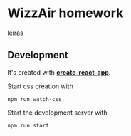 # WizzAir homework
[leírás](https://docs.google.com/document/d/1VOzUESVVrrW06zr91muS19dAKsTrDBXG2TRKTKn-LuE/edit)

## Development
It's created with __[create-react-app](https://github.com/facebookincubator/create-react-app)__.

Start css creation with

```
npm run watch-css
```
Start the development server with

```
npm run start
```
